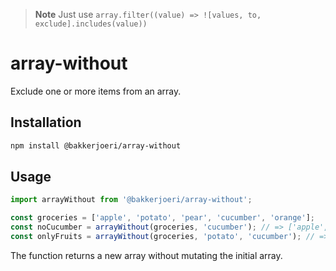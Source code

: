 > **Note**
> Just use `array.filter((value) => ![values, to, exclude].includes(value))`

# array-without

Exclude one or more items from an array.

## Installation

```sh
npm install @bakkerjoeri/array-without
```

## Usage

```js
import arrayWithout from '@bakkerjoeri/array-without';

const groceries = ['apple', 'potato', 'pear', 'cucumber', 'orange'];
const noCucumber = arrayWithout(groceries, 'cucumber'); // => ['apple', 'potato', 'pear', 'orange']
const onlyFruits = arrayWithout(groceries, 'potato', 'cucumber'); // => ['apple', 'pear', 'orange']
```

The function returns a new array without mutating the initial array.
